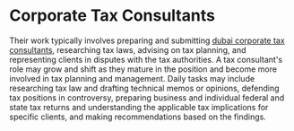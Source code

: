 # Corporate Tax Consultants
Their work typically involves preparing and submitting [dubai corporate tax consultants](https://www.fcaest.com/services/corporate-tax-consultants/), researching tax laws, advising on tax planning, and representing clients in disputes with the tax authorities. A tax consultant's role may grow and shift as they mature in the position and become more involved in tax planning and management. Daily tasks may include researching tax law and drafting technical memos or opinions, defending tax positions in controversy, preparing business and individual federal and state tax returns and understanding the applicable tax implications for specific clients, and making recommendations based on the findings.
